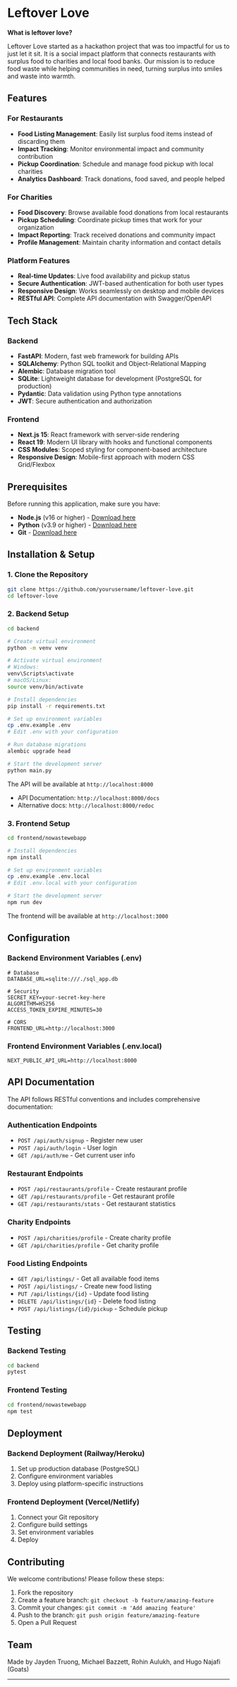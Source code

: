 # Leftover Love

**What is leftover love?**

Leftover Love started as a hackathon project that was too impactful for us to just let it sit. It is a social impact platform that connects restaurants with surplus food to charities and local food banks. Our mission is to reduce food waste while helping communities in need, turning surplus into smiles and waste into warmth.

## Features

### For Restaurants
- **Food Listing Management**: Easily list surplus food items instead of discarding them
- **Impact Tracking**: Monitor environmental impact and community contribution
- **Pickup Coordination**: Schedule and manage food pickup with local charities
- **Analytics Dashboard**: Track donations, food saved, and people helped

### For Charities
- **Food Discovery**: Browse available food donations from local restaurants
- **Pickup Scheduling**: Coordinate pickup times that work for your organization
- **Impact Reporting**: Track received donations and community impact
- **Profile Management**: Maintain charity information and contact details

### Platform Features
- **Real-time Updates**: Live food availability and pickup status
- **Secure Authentication**: JWT-based authentication for both user types
- **Responsive Design**: Works seamlessly on desktop and mobile devices
- **RESTful API**: Complete API documentation with Swagger/OpenAPI

## Tech Stack

### Backend
- **FastAPI**: Modern, fast web framework for building APIs
- **SQLAlchemy**: Python SQL toolkit and Object-Relational Mapping
- **Alembic**: Database migration tool
- **SQLite**: Lightweight database for development (PostgreSQL for production)
- **Pydantic**: Data validation using Python type annotations
- **JWT**: Secure authentication and authorization

### Frontend
- **Next.js 15**: React framework with server-side rendering
- **React 19**: Modern UI library with hooks and functional components
- **CSS Modules**: Scoped styling for component-based architecture
- **Responsive Design**: Mobile-first approach with modern CSS Grid/Flexbox

## Prerequisites

Before running this application, make sure you have:

- **Node.js** (v16 or higher) - [Download here](https://nodejs.org/)
- **Python** (v3.9 or higher) - [Download here](https://www.python.org/downloads/)
- **Git** - [Download here](https://git-scm.com/)

## Installation & Setup

### 1. Clone the Repository
```bash
git clone https://github.com/yourusername/leftover-love.git
cd leftover-love
```

### 2. Backend Setup
```bash
cd backend

# Create virtual environment
python -m venv venv

# Activate virtual environment
# Windows:
venv\Scripts\activate
# macOS/Linux:
source venv/bin/activate

# Install dependencies
pip install -r requirements.txt

# Set up environment variables
cp .env.example .env
# Edit .env with your configuration

# Run database migrations
alembic upgrade head

# Start the development server
python main.py
```

The API will be available at `http://localhost:8000`
- API Documentation: `http://localhost:8000/docs`
- Alternative docs: `http://localhost:8000/redoc`

### 3. Frontend Setup
```bash
cd frontend/nowastewebapp

# Install dependencies
npm install

# Set up environment variables
cp .env.example .env.local
# Edit .env.local with your configuration

# Start the development server
npm run dev
```

The frontend will be available at `http://localhost:3000`

## Configuration

### Backend Environment Variables (.env)
```env
# Database
DATABASE_URL=sqlite:///./sql_app.db

# Security
SECRET_KEY=your-secret-key-here
ALGORITHM=HS256
ACCESS_TOKEN_EXPIRE_MINUTES=30

# CORS
FRONTEND_URL=http://localhost:3000
```

### Frontend Environment Variables (.env.local)
```env
NEXT_PUBLIC_API_URL=http://localhost:8000
```

## API Documentation

The API follows RESTful conventions and includes comprehensive documentation:

### Authentication Endpoints
- `POST /api/auth/signup` - Register new user
- `POST /api/auth/login` - User login
- `GET /api/auth/me` - Get current user info

### Restaurant Endpoints
- `POST /api/restaurants/profile` - Create restaurant profile
- `GET /api/restaurants/profile` - Get restaurant profile
- `GET /api/restaurants/stats` - Get restaurant statistics

### Charity Endpoints
- `POST /api/charities/profile` - Create charity profile
- `GET /api/charities/profile` - Get charity profile

### Food Listing Endpoints
- `GET /api/listings/` - Get all available food items
- `POST /api/listings/` - Create new food listing
- `PUT /api/listings/{id}` - Update food listing
- `DELETE /api/listings/{id}` - Delete food listing
- `POST /api/listings/{id}/pickup` - Schedule pickup

## Testing

### Backend Testing
```bash
cd backend
pytest
```

### Frontend Testing
```bash
cd frontend/nowastewebapp
npm test
```

## Deployment

### Backend Deployment (Railway/Heroku)
1. Set up production database (PostgreSQL)
2. Configure environment variables
3. Deploy using platform-specific instructions

### Frontend Deployment (Vercel/Netlify)
1. Connect your Git repository
2. Configure build settings
3. Set environment variables
4. Deploy

## Contributing

We welcome contributions! Please follow these steps:

1. Fork the repository
2. Create a feature branch: `git checkout -b feature/amazing-feature`
3. Commit your changes: `git commit -m 'Add amazing feature'`
4. Push to the branch: `git push origin feature/amazing-feature`
5. Open a Pull Request


## Team

Made by Jayden Truong, Michael Bazzett, Rohin Aulukh, and Hugo Najafi (Goats)


---



